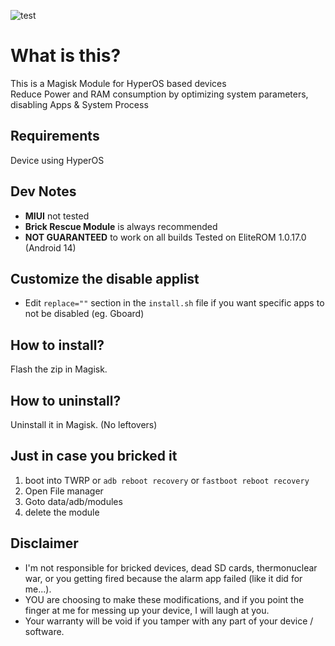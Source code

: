 ![test](https://github.com/user-attachments/assets/5cf75f24-5993-4e64-b3b2-328f30d4ff31)

# What is this?
This is a Magisk Module for HyperOS based devices\
Reduce Power and RAM consumption by optimizing system parameters, disabling Apps & System Process

## Requirements
Device using HyperOS

## Dev Notes
* **MIUI** not tested
* **Brick Rescue Module** is always recommended
* **NOT GUARANTEED** to work on all builds
Tested on EliteROM 1.0.17.0 (Android 14)

## Customize the disable applist
* Edit `replace=""` section in the `install.sh` file if you want specific apps to not be disabled (eg. Gboard)

## How to install?
Flash the zip in Magisk.

## How to uninstall?
Uninstall it in Magisk. (No leftovers)

## Just in case you bricked it
1. boot into TWRP or `adb reboot recovery` or `fastboot reboot recovery`
2. Open File manager
3. Goto data/adb/modules
4. delete the module

## Disclaimer
* I'm not responsible for bricked devices, dead SD cards, thermonuclear war, or you getting fired because the alarm app failed (like it did for me...).
* YOU are choosing to make these modifications, and if you point the finger at me for messing up your device, I will laugh at you.
* Your warranty will be void if you tamper with any part of your device / software.
